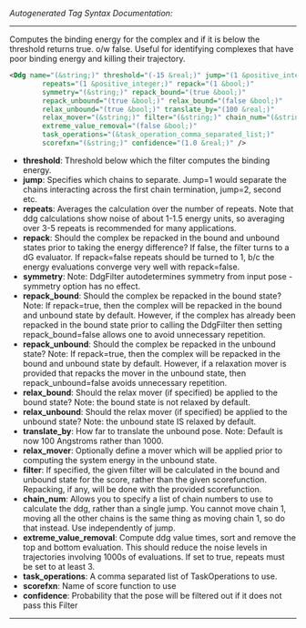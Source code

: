 <!-- THIS IS AN AUTOGENERATED FILE: Don't edit it directly, instead change the schema definition in the code itself. -->

_Autogenerated Tag Syntax Documentation:_

---
Computes the binding energy for the complex and if it is below the threshold returns true. o/w false. Useful for identifying complexes that have poor binding energy and killing their trajectory.

```xml
<Ddg name="(&string;)" threshold="(-15 &real;)" jump="(1 &positive_integer;)"
        repeats="(1 &positive_integer;)" repack="(1 &bool;)"
        symmetry="(&string;)" repack_bound="(true &bool;)"
        repack_unbound="(true &bool;)" relax_bound="(false &bool;)"
        relax_unbound="(true &bool;)" translate_by="(100 &real;)"
        relax_mover="(&string;)" filter="(&string;)" chain_num="(&string;)"
        extreme_value_removal="(false &bool;)"
        task_operations="(&task_operation_comma_separated_list;)"
        scorefxn="(&string;)" confidence="(1.0 &real;)" />
```

-   **threshold**: Threshold below which the filter computes the binding energy.
-   **jump**: Specifies which chains to separate. Jump=1 would separate the chains interacting across the first chain termination, jump=2, second etc.
-   **repeats**: Averages the calculation over the number of repeats. Note that ddg calculations show noise of about 1-1.5 energy units, so averaging over 3-5 repeats is recommended for many applications.
-   **repack**: Should the complex be repacked in the bound and unbound states prior to taking the energy difference? If false, the filter turns to a dG evaluator. If repack=false repeats should be turned to 1, b/c the energy evaluations converge very well with repack=false.
-   **symmetry**: Note: DdgFilter autodetermines symmetry from input pose - symmetry option has no effect.
-   **repack_bound**: Should the complex be repacked in the bound state? Note: If repack=true, then the complex will be repacked in the bound and unbound state by default. However, if the complex has already been repacked in the bound state prior to calling the DdgFilter then setting repack_bound=false allows one to avoid unnecessary repetition.
-   **repack_unbound**: Should the complex be repacked in the unbound state? Note: If repack=true, then the complex will be repacked in the bound and unbound state by default. However, if a relaxation mover is provided that repacks the mover in the unbound state, then repack_unbound=false avoids unnecessary repetition.
-   **relax_bound**: Should the relax mover (if specified) be applied to the bound state? Note: the bound state is not relaxed by default.
-   **relax_unbound**: Should the relax mover (if specified) be applied to the unbound state? Note: the unbound state IS relaxed by default.
-   **translate_by**: How far to translate the unbound pose. Note: Default is now 100 Angstroms rather than 1000.
-   **relax_mover**: Optionally define a mover which will be applied prior to computing the system energy in the unbound state.
-   **filter**: If specified, the given filter will be calculated in the bound and unbound state for the score, rather than the given scorefunction. Repacking, if any, will be done with the provided scorefunction.
-   **chain_num**: Allows you to specify a list of chain numbers to use to calculate the ddg, rather than a single jump. You cannot move chain 1, moving all the other chains is the same thing as moving chain 1, so do that instead. Use independently of jump.
-   **extreme_value_removal**: Compute ddg value times, sort and remove the top and bottom evaluation. This should reduce the noise levels in trajectories involving 1000s of evaluations. If set to true, repeats must be set to at least 3.
-   **task_operations**: A comma separated list of TaskOperations to use.
-   **scorefxn**: Name of score function to use
-   **confidence**: Probability that the pose will be filtered out if it does not pass this Filter

---
